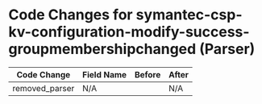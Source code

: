 # Code Changes for symantec-csp-kv-configuration-modify-success-groupmembershipchanged (Parser)

| Code Change | Field Name | Before | After |
|-------------|------------|--------|-------|
| removed_parser | N/A |  | N/A |